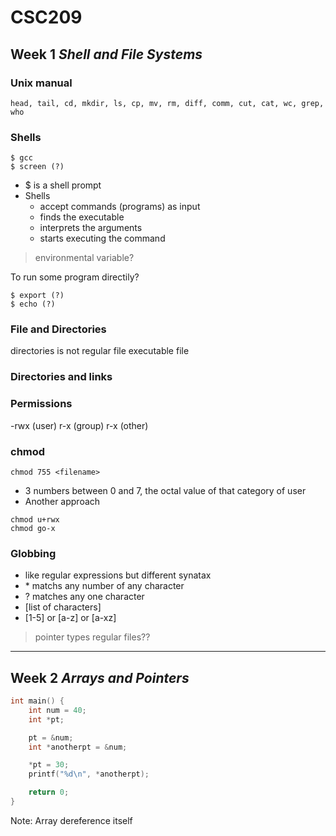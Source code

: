 # CSC209

## Week 1 _Shell and File Systems_

### __Unix manual__

    head, tail, cd, mkdir, ls, cp, mv, rm, diff, comm, cut, cat, wc, grep, who

### __Shells__

    $ gcc
    $ screen (?)

* $ is a shell prompt
* Shells
  * accept commands (programs) as input
  * finds the executable
  * interprets the arguments
  * starts executing the command

> environmental variable?

To run some program directily?

    $ export (?)
    $ echo (?)

### __File and Directories__

directories is not regular file
executable file

### __Directories and links__

### __Permissions__

-rwx (user) r-x (group) r-x (other)

### __chmod__

    chmod 755 <filename>

* 3 numbers between 0 and 7, the octal value of that category of user
* Another approach

```
chmod u+rwx
chmod go-x
```

### __Globbing__

* like regular expressions but different synatax
* \* matchs any number of any character
* ? matches any one character
* [list of characters]
* [1-5] or [a-z] or [a-xz]

> pointer types regular files??

---

## Week 2 _Arrays and Pointers_

```c    
int main() {
    int num = 40;
    int *pt;

    pt = &num;
    int *anotherpt = &num;

    *pt = 30;
    printf("%d\n", *anotherpt);

    return 0;
}
```

Note: Array dereference itself